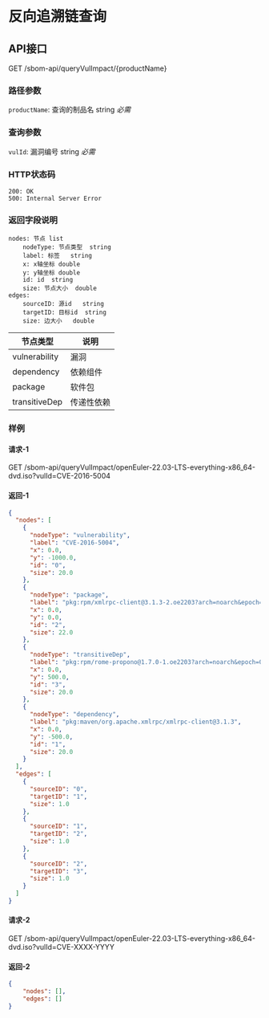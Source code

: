 <!--
project: "SBOM Service"
title: 漏洞影响范围查询
date: 2022-10-26
maintainer: huanceng
comment: ""
-->

# 反向追溯链查询

## API接口

GET /sbom-api/queryVulImpact/{productName}

### 路径参数

`productName`: 查询的制品名    string      *必需*

### 查询参数

`vulId`: 漏洞编号 string      *必需*

### HTTP状态码

```text
200: OK
500: Internal Server Error
```

### 返回字段说明

```text
nodes: 节点 list
    nodeType: 节点类型  string
    label: 标签   string
    x: x轴坐标 double
    y: y轴坐标 double
    id: id  string
    size: 节点大小  double
edges:
    sourceID: 源id   string
    targetID: 目标id  string
    size: 边大小   double
```

| 节点类型      | 说明       |
| ------------- | ---------- |
| vulnerability | 漏洞       |
| dependency    | 依赖组件   |
| package       | 软件包     |
| transitiveDep | 传递性依赖 |

### 样例

#### 请求-1

GET /sbom-api/queryVulImpact/openEuler-22.03-LTS-everything-x86_64-dvd.iso?vulId=CVE-2016-5004

#### 返回-1

```json
{
  "nodes": [
    {
      "nodeType": "vulnerability",
      "label": "CVE-2016-5004",
      "x": 0.0,
      "y": -1000.0,
      "id": "0",
      "size": 20.0
    },
    {
      "nodeType": "package",
      "label": "pkg:rpm/xmlrpc-client@3.1.3-2.oe2203?arch=noarch&epoch=1&upstream=xmlrpc-3.1.3-2.oe2203.src.rpm",
      "x": 0.0,
      "y": 0.0,
      "id": "2",
      "size": 22.0
    },
    {
      "nodeType": "transitiveDep",
      "label": "pkg:rpm/rome-propono@1.7.0-1.oe2203?arch=noarch&epoch=0&upstream=rome-1.7.0-1.oe2203.src.rpm",
      "x": 0.0,
      "y": 500.0,
      "id": "3",
      "size": 20.0
    },
    {
      "nodeType": "dependency",
      "label": "pkg:maven/org.apache.xmlrpc/xmlrpc-client@3.1.3",
      "x": 0.0,
      "y": -500.0,
      "id": "1",
      "size": 20.0
    }
  ],
  "edges": [
    {
      "sourceID": "0",
      "targetID": "1",
      "size": 1.0
    },
    {
      "sourceID": "1",
      "targetID": "2",
      "size": 1.0
    },
    {
      "sourceID": "2",
      "targetID": "3",
      "size": 1.0
    }
  ]
}
```

#### 请求-2

GET /sbom-api/queryVulImpact/openEuler-22.03-LTS-everything-x86_64-dvd.iso?vulId=CVE-XXXX-YYYY

#### 返回-2

```json
{
    "nodes": [],
    "edges": []
}
```
